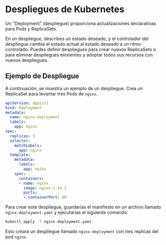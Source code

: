 # Despliegues de Kubernetes

Un "Deployment" (despliegue) proporciona actualizaciones declarativas para Pods y ReplicaSets.

En un despliegue, describes un estado deseado, y el controlador del despliegue cambia el estado actual al estado deseado a un ritmo controlado. Puedes definir despliegues para crear nuevos ReplicaSets o para eliminar despliegues existentes y adoptar todos sus recursos con nuevos despliegues.

## Ejemplo de Despliegue

A continuación, se muestra un ejemplo de un despliegue. Crea un ReplicaSet para levantar tres Pods de `nginx`.

```yaml
apiVersion: apps/v1
kind: Deployment
metadata:
  name: nginx-deployment
  labels:
    app: nginx
spec:
  replicas: 3
  selector:
    matchLabels:
      app: nginx
  template:
    metadata:
      labels:
        app: nginx
    spec:
      containers:
      - name: nginx
        image: nginx:1.14.2
        ports:
        - containerPort: 80
```

Para crear este despliegue, guardarías el manifiesto en un archivo llamado `nginx-deployment.yaml` y ejecutarías el siguiente comando:

```bash
kubectl apply -f nginx-deployment.yaml
```

Esto creará un despliegue llamado `nginx-deployment` con tres réplicas del pod `nginx`.
